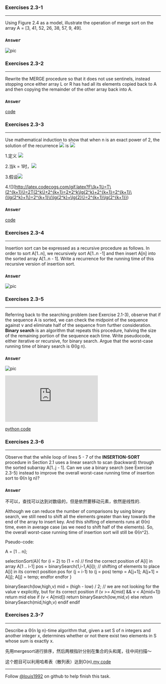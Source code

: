 ### Exercises 2.3-1
***
Using Figure 2.4 as a model, illustrate the operation of merge sort on the array A = [3, 41, 52, 26, 38, 57, 9, 49].

### `Answer`
![pic](./repo/s3/1.png)


### Exercises 2.3-2
***
Rewrite the MERGE procedure so that it does not use sentinels, instead stopping once either array L or R has had all its elements copied back to A and then copying the remainder of the other array back into A.

### `Answer`
[code](./exercise_code/merge-sort.py)


### Exercises 2.3-3
***
Use mathematical induction to show that when n is an exact power of 2, the solution of the recurrence
![](./repo/s3/2.png) is ![](http://latex.codecogs.com/gif.latex?T\(n\)=n\\lg{n})

1.定义 ![](http://latex.codecogs.com/gif.latex?F\(k\)=T\(2^k\))

2.当k = 1时，![](http://latex.codecogs.com/gif.latex?F\(1\)=T\(2\)=2=2\lg{2}=2^1\lg{2^1})

3.假设![](http://latex.codecogs.com/gif.latex?F\(k\)=2^k\\lg{2^k})

4.![](http://latex.codecogs.com/gif.latex?F\(k+1\)=T\(2^{k+1}\)=2T(2^k\)+2^{k+1}=2*2^k\lg{2^k}+2^{k+1}=2^{k+1}\(\lg{2^k}+1\)=2^{k+1}\(\lg{2^k}+\lg{2}\)=2^{k+1}\lg{2^{k+1}}) 


### `Answer`
[code](./exercise_code/merge-sort.py)


### Exercises 2.3-4
***
Insertion sort can be expressed as a recursive procedure as follows. In order to sort A[1..n], we recursively sort A[1..n -1] and then insert A[n] into the sorted array A[1..n - 1]. Write a recurrence for the running time of this recursive version of insertion sort.

### `Answer`
![pic](./repo/s3/3.png)

### Exercises 2.3-5
***
Referring back to the searching problem (see Exercise 2.1-3), observe that if the sequence A is sorted, we can check the midpoint of the sequence against v and eliminate half of the sequence from further consideration. **Binary search** is an algorithm that repeats this procedure, halving the size of the remaining portion of the sequence each time. Write pseudocode, either iterative or recursive, for binary search. Argue that the worst-case running time of binary search is Θ(lg n).
### `Answer`
![pic](./repo/s3/4.png)

![](http://latex.codecogs.com/gif.latex?T\(n\)=T\(n/2\)+C)

[python code](./exercise_code/binary-search.py)


### Exercises 2.3-6
***
Observe that the while loop of lines 5 - 7 of the **INSERTION-SORT** procedure in Section 2.1 uses a linear search to scan (backward) through the sorted subarray A[1..j - 1]. Can we use a binary search (see Exercise 2.3-5) instead to improve the overall worst-case running time of insertion sort to Θ(n lg n)?

### `Answer`
不可以，查找可以达到对数级的，但是依然要移动元素，依然是线性的.

Although we can reduce the number of comparisons by using binary search, we still need to shift all the elements greater than key towards the end of the array to insert key. And this shifting of elements runs at Θ(n) time, even in average case (as we need to shift half of the elements). So, the overall worst-case running time of insertion sort will still be Θ(n^2).

Pseudo-code:

A = [1 .. n];

selectionSort(A){
	for (i = 2) to (1 = n)
		// find the correct position of A[i] in array A[1 .. i-1]
		pos = binarySearch(1,i-1,A[i]);
    		// shifting of elements to place A[i] in its correct position pos
		for (j = i-1) to (j = pos)
			temp = A[j+1];
			A[j+1] = A[j];
			A[j] = temp;
		endfor
	endfor
}

binarySearch(low,high,v)
	mid = (high - low) / 2;
	// we are not looking for the value v explicitly, but for its correct position
	if (v >= A[mid] && v < A[mid+1])
		return mid
	else
		if (v < A[mid])
			return binarySearch(low,mid,v)
		else
			return binarySearch(mid,high,v)
		endif
	endif

### Exercises 2.3-7
***
Describe a Θ(n lg n)-time algorithm that, given a set S of n integers and another integer x,
determines whether or not there exist two elements in S whose sum is exactly x.


先用mergesort进行排序，然后两根指针分别在集合的头和尾，往中间扫描～


这个题目可以利用哈希表（散列表）达到O(n),[my code](https://github.com/gzc/leetcode/blob/master/cpp/001-010/Two%20Sum.cpp)

***
Follow [@louis1992](https://github.com/gzc) on github to help finish this task.

